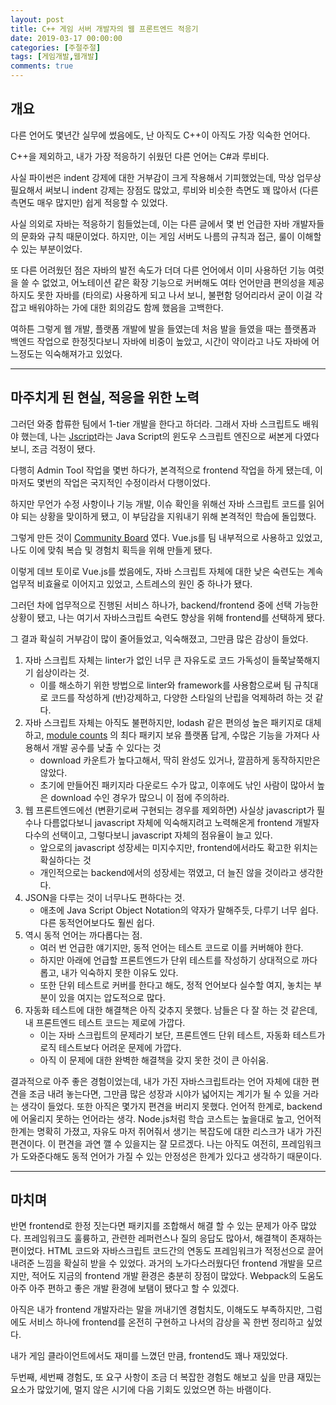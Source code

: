 ```yaml
---
layout: post
title: C++ 게임 서버 개발자의 웹 프론트엔드 적응기
date: 2019-03-17 00:00:00
categories: [주절주절]
tags: [게임개발,웹개발]
comments: true
---
```


## 개요

다른 언어도 몇년간 실무에 썼음에도, 난 아직도 C++이 아직도 가장 익숙한 언어다.

C++을 제외하고, 내가 가장 적응하기 쉬웠던 다른 언어는 C#과 루비다.

사실 파이썬은 indent 강제에 대한 거부감이 크게 작용해서 기피했었는데, 막상 업무상 필요해서 써보니 indent 강제는 장점도 많았고, 루비와 비슷한 측면도 꽤 많아서 (다른 측면도 매우 많지만) 쉽게 적응할 수 있었다.

사실 의외로 자바는 적응하기 힘들었는데, 이는 다른 글에서 몇 번 언급한 자바 개발자들의 문화와 규칙 때문이었다. 하지만, 이는 게임 서버도 나름의 규칙과 접근, 룰이 이해할 수 있는 부분이었다.

또 다른 어려웠던 점은 자바의 발전 속도가 더뎌 다른 언어에서 이미 사용하던 기능 여럿을 쓸 수 없었고, 어노테이션 같은 확장 기능으로 커버해도 여타 언어만큼 편의성을 제공하지도 못한 자바를 (타의로) 사용하게 되고 나서 보니, 불편함 덩어리라서 굳이 이걸 각 잡고 배워야하는 가에 대한 회의감도 함께 했음을 고백한다.

여하튼 그렇게 웹 개발, 플랫폼 개발에 발을 들였는데 처음 발을 들였을 때는 플랫폼과 백엔드 작업으로 한정짓다보니 자바에 비중이 높았고, 시간이 약이라고 나도 자바에 어느정도는 익숙해져가고 있었다.

---

## 마주치게 된 현실, 적응을 위한 노력

그러던 와중 합류한 팀에서 1-tier 개발을 한다고 하더라. 그래서 자바 스크립트도 배워야 했는데, 나는 [Jscript](https://ko.wikipedia.org/wiki/J%EC%8A%A4%ED%81%AC%EB%A6%BD%ED%8A%B8)라는 Java Script의 윈도우 스크립트 엔진으로 써본게 다였다보니, 조금 걱정이 됐다.

다행히 Admin Tool 작업을 몇번 하다가, 본격적으로 frontend 작업을 하게 됐는데, 이 마저도 몇번의 작업은 국지적인 수정이라서 다행이었다.

하지만 무언가 수정 사항이나 기능 개발, 이슈 확인을 위해선 자바 스크립트 코드를 읽어야 되는 상황을 맞이하게 됐고, 이 부담감을 지워내기 위해 본격적인 학습에 돌입했다.

그렇게 만든 것이 [Community Board](https://github.com/elky84/community_board) 였다.
Vue.js를 팀 내부적으로 사용하고 있었고, 나도 이에 맞춰 복습 및 경험치 획득을 위해 만들게 됐다. 

이렇게 데브 토이로 Vue.js를 썼음에도, 자바 스크립트 자체에 대한 낮은 숙련도는 계속 업무적 비효율로 이어지고 있었고, 스트레스의 원인 중 하나가 됐다.

그러던 차에 업무적으로 진행된 서비스 하나가, backend/frontend 중에 선택 가능한 상황이 됐고, 나는 여기서 자바스크립트 숙련도 향상을 위해 frontend를 선택하게 됐다.

그 결과 확실히 거부감이 많이 줄어들었고, 익숙해졌고, 그만큼 많은 감상이 들었다.

1. 자바 스크립트 자체는 linter가 없인 너무 큰 자유도로 코드 가독성이 들쭉날쭉해지기 쉽상이라는 것.
   * 이를 해소하기 위한 방법으로 linter와 framework를 사용함으로써 팀 규칙대로 코드를 작성하게 (반)강제하고, 다양한 스타일의 난립을 억제하려 하는 것 같다.
2. 자바 스크립트 자체는 아직도 불편하지만, lodash 같은 편의성 높은 패키지로 대체하고, [module counts](http://www.modulecounts.com/) 의 최다 패키지 보유 플랫폼 답게, 수많은 기능을 가져다 사용해서 개발 공수를 낮출 수 있다는 것
   * download 카운트가 높다고해서, 딱히 완성도 있거나, 깔끔하게 동작하지만은 않았다.
   * 초기에 만들어진 패키지라 다운로드 수가 많고, 이후에도 낚인 사람이 많아서 높은 download 수인 경우가 많으니 이 점에 주의하라.
3. 웹 프론트엔드에선 (변환기로써 구현되는 경우를 제외하면) 사실상 javascript가 필수나 다름없다보니 javascript 자체에 익숙해지려고 노력해온게 frontend 개발자 다수의 선택이고, 그렇다보니 javascript 자체의 점유율이 늘고 있다.
   * 앞으로의 javascript 성장세는 미지수지만, frontend에서라도 확고한 위치는 확실하다는 것
   * 개인적으로는 backend에서의 성장세는 꺾였고, 더 늘진 않을 것이라고 생각한다.
4. JSON을 다루는 것이 너무나도 편하다는 것.
   * 애초에 Java Script Object Notation의 약자가 말해주듯, 다루기 너무 쉽다. 다른 동적언어보다도 훨씬 쉽다.
5. 역시 동적 언어는 까다롭다는 점.
   * 여러 번 언급한 얘기지만, 동적 언어는 테스트 코드로 이를 커버해야 한다.
   * 하지만 아래에 언급할 프론트엔드가 단위 테스트를 작성하기 상대적으로 까다롭고, 내가 익숙하지 못한 이유도 있다.
   * 또한 단위 테스트로 커버를 한다고 해도, 정적 언어보다 실수할 여지, 놓치는 부분이 있을 여지는 압도적으로 많다.
6. 자동화 테스트에 대한 해결책은 아직 갖추지 못했다. 남들은 다 잘 하는 것 같은데, 내 프론트엔드 테스트 코드는 제로에 가깝다.
   * 이는 자바 스크립트의 문제라기 보단, 프론트엔드 단위 테스트, 자동화 테스트가 로직 테스트보다 어려운 문제에 가깝다.
   * 아직 이 문제에 대한 완벽한 해결책을 갖지 못한 것이 큰 아쉬움.

결과적으로 아주 좋은 경험이었는데, 내가 가진 자바스크립트라는 언어 자체에 대한 편견을 조금 내려 놓는다면, 그만큼 많은 성장과 시야가 넓어지는 계기가 될 수 있을 거라는 생각이 들었다.
또한 아직은 몇가지 편견을 버리지 못했다. 언어적 한계로, backend에 어울리지 못하는 언어라는 생각. Node.js처럼 학습 코스트는 높을대로 높고, 언어적 한계는 명확히 가졌고, 자유도 마저 쥐어줘서 생기는 복잡도에 대한 리스크가 내가 가진 편견이다.
이 편견을 과연 깰 수 있을지는 잘 모르겠다. 나는 아직도 여전히, 프레임워크가 도와준다해도 동적 언어가 가질 수 있는 안정성은 한계가 있다고 생각하기 때문이다.

---

## 마치며

반면 frontend로 한정 짓는다면 패키지를 조합해서 해결 할 수 있는 문제가 아주 많았다. 프레임워크도 훌륭하고, 관련한 레퍼런스나 질의 응답도 많아서, 해결책이 존재하는 편이었다. HTML 코드와 자바스크립트 코드간의 연동도 프레임워크가 적정선으로 끌어내려준 느낌을 확실히 받을 수 있었다.
과거의 노가다스러웠다던 frontend 개발을 모르지만, 적어도 지금의 frontend 개발 환경은 충분히 장점이 많았다. Webpack의 도움도 아주 아주 편하고 좋은 개발 환경에 보탬이 됐다고 할 수 있겠다.

아직은 내가 frontend 개발자라는 말을 꺼내기엔 경험치도, 이해도도 부족하지만, 그럼에도 서비스 하나에 frontend를 온전히 구현하고 나서의 감상을 꼭 한번 정리하고 싶었다.

내가 게임 클라이언트에서도 재미를 느꼈던 만큼, frontend도 꽤나 재밌었다.

두번째, 세번째 경험도, 또 요구 사항이 조금 더 복잡한 경험도 해보고 싶을 만큼 재밌는 요소가 많았기에, 멀지 않은 시기에 다음 기회도 있었으면 하는 바램이다.